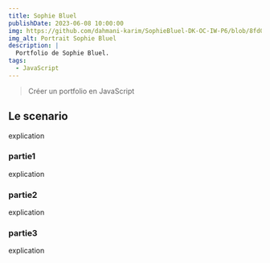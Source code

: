 ```yaml
---
title: Sophie Bluel
publishDate: 2023-06-08 10:00:00
img: https://github.com/dahmani-karim/SophieBluel-DK-OC-IW-P6/blob/8fd0d81bac9cacc47e36c092267145f1f8b2c744/FrontEnd/assets/images/sophie-bluel.png?raw=true
img_alt: Portrait Sophie Bluel
description: |
  Portfolio de Sophie Bluel.
tags:
  - JavaScript
---
```


> Créer un portfolio en JavaScript

## Le scenario

explication 

### partie1

explication

### partie2

explication

### partie3

explication